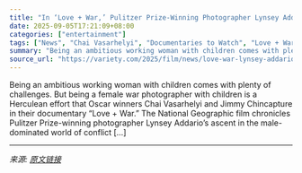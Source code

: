 ```yaml
---
title: "In ‘Love + War,’ Pulitzer Prize-Winning Photographer Lynsey Addario Gets Candid About Risking Her Life, Being a Mom and Not Having It All"
date: 2025-09-05T17:21:09+08:00
categories: ["entertainment"]
tags: ["News", "Chai Vasarhelyi", "Documentaries to Watch", "Love + War", "Toronto Film Festival"]
summary: "Being an ambitious working woman with children comes with plenty of challenges. But being a female war photographer with children is a Herculean effort that Oscar winners Chai Vasarhelyi and Jimmy Chi"
source_url: "https://variety.com/2025/film/news/love-war-lynsey-addario-photographer-risking-her-life-1236507003/"
---
```


Being an ambitious working woman with children comes with plenty of challenges. But being a female war photographer with children is a Herculean effort that Oscar winners Chai Vasarhelyi and Jimmy Chincapture in their documentary &#8220;Love + War.&#8221; The National Geographic film chronicles Pulitzer Prize-winning photographer Lynsey Addario’s ascent in the male-dominated world of conflict [&#8230;]

---

*来源: [原文链接](https://variety.com/2025/film/news/love-war-lynsey-addario-photographer-risking-her-life-1236507003/)*
